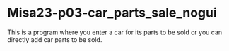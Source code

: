 # Misa23-p03-car_parts_sale_nogui
This is a program where you enter a car for its parts to be sold or you can directly add car parts to be sold.
